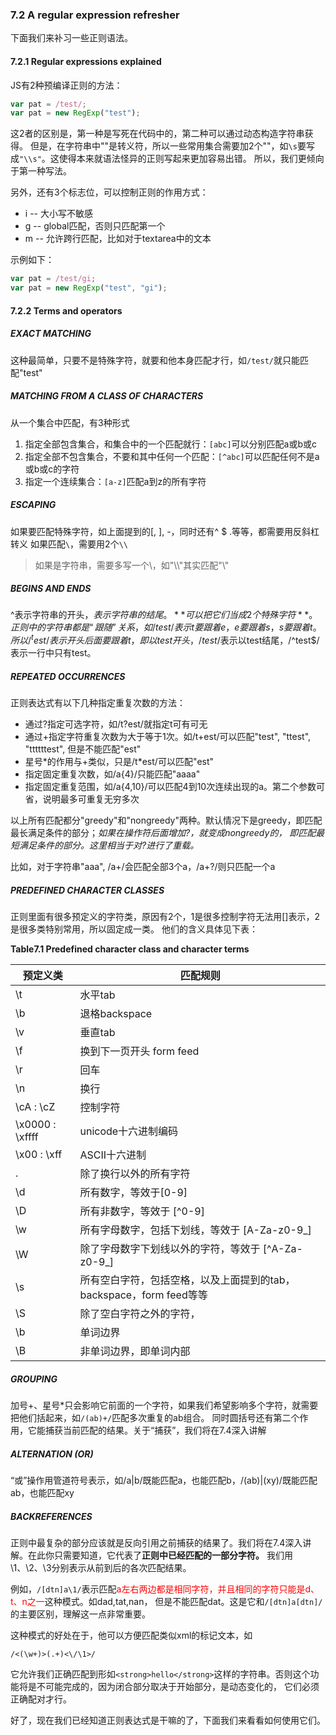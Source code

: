 ### 7.2 A regular expression refresher

下面我们来补习一些正则语法。

#### 7.2.1 Regular expressions explained

JS有2种预编译正则的方法：

```javascript
var pat = /test/;
var pat = new RegExp("test");
```

这2者的区别是，第一种是写死在代码中的，第二种可以通过动态构造字符串获得。
但是，在字符串中"\"是转义符，所以一些常用集合需要加2个"\"，如`\s`要写成`"\\s"`。这使得本来就语法怪异的正则写起来更加容易出错。
所以，我们更倾向于第一种写法。

另外，还有3个标志位，可以控制正则的作用方式：

* i -- 大小写不敏感
* g -- global匹配，否则只匹配第一个
* m -- 允许跨行匹配，比如对于textarea中的文本

示例如下：

```javascript
var pat = /test/gi;
var pat = new RegExp("test", "gi");
```

#### 7.2.2 Terms and operators

##### EXACT MATCHING

这种最简单，只要不是特殊字符，就要和他本身匹配才行，如`/test/`就只能匹配"test"

##### MATCHING FROM A CLASS OF CHARACTERS

从一个集合中匹配，有3种形式

1. 指定全部包含集合，和集合中的一个匹配就行：`[abc]`可以分别匹配a或b或c
2. 指定全部不包含集合，不要和其中任何一个匹配：`[^abc]`可以匹配任何不是a或b或c的字符
3. 指定一个连续集合：`[a-z]`匹配a到z的所有字符

##### ESCAPING

如果要匹配特殊字符，如上面提到的[, ], -，同时还有^ $ .等等，都需要用反斜杠转义
如果匹配`\`，需要用2个`\\`

> 如果是字符串，需要多写一个\，如"\\\\"其实匹配"\\"

##### BEGINS AND ENDS

^表示字符串的开头，$表示字符串的结尾。**可以把它们当成2个特殊字符**。正则中的字符串都是“跟随”关系，如
/test/表示t要跟着e，e要跟着s，s要跟着t。所以/^test/表示开头后面要跟着t，即以test开头，
/test$/表示以test结尾，/^test$/表示一行中只有test。

##### REPEATED OCCURRENCES

正则表达式有以下几种指定重复次数的方法：

* 通过?指定可选字符，如/t?est/就指定t可有可无
* 通过+指定字符重复次数为大于等于1次。如/t+est/可以匹配"test", "ttest", "ttttttest", 但是不能匹配"est"
* 星号\*的作用与+类似，只是/t\*est/可以匹配"est"
* 指定固定重复次数，如/a{4}/只能匹配"aaaa"
* 指定固定重复范围，如/a{4,10}/可以匹配4到10次连续出现的a。第二个参数可省，说明最多可重复无穷多次

以上所有匹配都分"greedy"和"nongreedy"两种。默认情况下是greedy，即匹配最长满足条件的部分；*如果在操作符后面增加?，就变成nongreedy的，
即匹配最短满足条件的部分。这里相当于对?进行了重载。*

比如，对于字符串"aaa", /a+/会匹配全部3个a，/a+?/则只匹配一个a

##### PREDEFINED CHARACTER CLASSES

正则里面有很多预定义的字符类，原因有2个，1是很多控制字符无法用[]表示，2是很多类特别常用，所以固定成一类。
他们的含义具体见下表：

**Table7.1 Predefined character class and character terms**

预定义类 | 匹配规则
-------- | --------
\t | 水平tab
\b | 退格backspace
\v | 垂直tab
\f | 换到下一页开头 form feed
\r | 回车
\n | 换行
\cA : \cZ | 控制字符
\x0000 : \xffff | unicode十六进制编码
\x00 : \xff | ASCII十六进制
. | 除了换行以外的所有字符
\d | 所有数字，等效于[0-9]
\D | 所有非数字，等效于 [^0-9]
\w | 所有字母数字，包括下划线，等效于 [A-Za-z0-9_]
\W | 除了字母数字下划线以外的字符，等效于 [^A-Za-z0-9_]
\s | 所有空白字符，包括空格，以及上面提到的tab，backspace，form feed等等
\S | 除了空白字符之外的字符，
\b | 单词边界
\B | 非单词边界，即单词内部


##### GROUPING

加号+、星号*只会影响它前面的一个字符，如果我们希望影响多个字符，就需要把他们括起来，如`/(ab)+/`匹配多次重复的ab组合。
同时圆括号还有第二个作用，它能捕获当前匹配的结果。关于“捕获”，我们将在7.4深入讲解

##### ALTERNATION (OR)

“或”操作用管道符号表示，如/a|b/既能匹配a，也能匹配b，/(ab)|(xy)/既能匹配ab，也能匹配xy

##### BACKREFERENCES

正则中最复杂的部分应该就是反向引用之前捕获的结果了。我们将在7.4深入讲解。在此你只需要知道，它代表了**正则中已经匹配的一部分字符。**
我们用\1、\2、\3分别表示从前到后的各次匹配结果。

例如，`/[dtn]a\1/`表示匹配<span style="color: red;">a左右两边都是相同字符，并且相同的字符只能是d、t、n之一</span>这种模式。如dad,tat,nan，
但是不能匹配dat。这是它和`/[dtn]a[dtn]/`的主要区别，理解这一点非常重要。

这种模式的好处在于，他可以方便匹配类似xml的标记文本，如

```
/<(\w+)>(.+)<\/\1>/
```

它允许我们正确匹配到形如`<strong>hello</strong>`这样的字符串。否则这个功能将是不可能完成的，因为闭合部分</strong>取决于开始部分，是动态变化的，
它们必须正确配对才行。

好了，现在我们已经知道正则表达式是干嘛的了，下面我们来看看如何使用它们。
